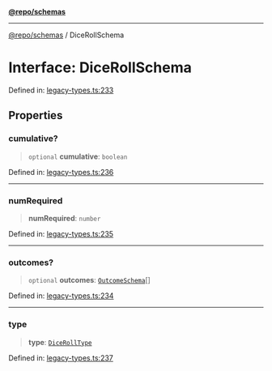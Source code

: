[**@repo/schemas**](../README.md)

---

[@repo/schemas](../README.md) / DiceRollSchema

# Interface: DiceRollSchema

Defined in: [legacy-types.ts:233](https://github.com/alexqguo/drinking-board-game-v3/blob/15932662279983c0f0b2a6fa59ef653227975f0d/packages/schemas/src/legacy-types.ts#L233)

## Properties

### cumulative?

> `optional` **cumulative**: `boolean`

Defined in: [legacy-types.ts:236](https://github.com/alexqguo/drinking-board-game-v3/blob/15932662279983c0f0b2a6fa59ef653227975f0d/packages/schemas/src/legacy-types.ts#L236)

---

### numRequired

> **numRequired**: `number`

Defined in: [legacy-types.ts:235](https://github.com/alexqguo/drinking-board-game-v3/blob/15932662279983c0f0b2a6fa59ef653227975f0d/packages/schemas/src/legacy-types.ts#L235)

---

### outcomes?

> `optional` **outcomes**: [`OutcomeSchema`](OutcomeSchema.md)[]

Defined in: [legacy-types.ts:234](https://github.com/alexqguo/drinking-board-game-v3/blob/15932662279983c0f0b2a6fa59ef653227975f0d/packages/schemas/src/legacy-types.ts#L234)

---

### type

> **type**: [`DiceRollType`](../enumerations/DiceRollType.md)

Defined in: [legacy-types.ts:237](https://github.com/alexqguo/drinking-board-game-v3/blob/15932662279983c0f0b2a6fa59ef653227975f0d/packages/schemas/src/legacy-types.ts#L237)
